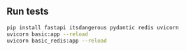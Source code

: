 ## Run tests

```bash
pip install fastapi itsdangerous pydantic redis uvicorn
uvicorn basic:app --reload
uvicorn basic_redis:app --reload
```